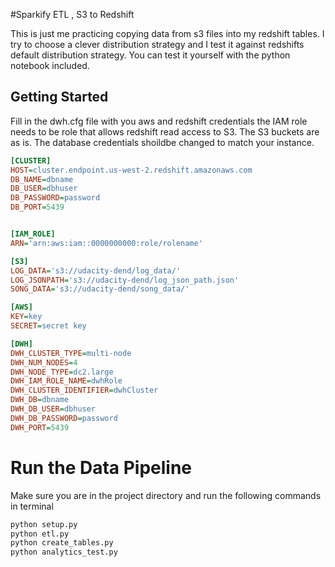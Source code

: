 #Sparkify ETL , S3 to Redshift

This is just me practicing copying data from s3 files into my redshift tables. I try to choose
a clever distribution strategy and I test it against redshifts default distribution strategy. 
You can test it yourself with the python notebook included.

## Getting Started

Fill in the dwh.cfg file with you aws and redshift credentials the IAM role needs to be role that allows 
redshift read access to S3. The S3 buckets are as is. The database credentials shoildbe changed to match your
instance.

```ini
[CLUSTER]
HOST=cluster.endpoint.us-west-2.redshift.amazonaws.com
DB_NAME=dbname
DB_USER=dbhuser
DB_PASSWORD=password
DB_PORT=5439


[IAM_ROLE]
ARN='arn:aws:iam::0000000000:role/rolename'

[S3]
LOG_DATA='s3://udacity-dend/log_data/'
LOG_JSONPATH='s3://udacity-dend/log_json_path.json'
SONG_DATA='s3://udacity-dend/song_data/'

[AWS]
KEY=key
SECRET=secret key

[DWH]
DWH_CLUSTER_TYPE=multi-node
DWH_NUM_NODES=4
DWH_NODE_TYPE=dc2.large
DWH_IAM_ROLE_NAME=dwhRole
DWH_CLUSTER_IDENTIFIER=dwhCluster
DWH_DB=dbname
DWH_DB_USER=dbhuser
DWH_DB_PASSWORD=password
DWH_PORT=5439
```

# Run the Data Pipeline
Make sure you are in the project directory and run the following commands in terminal
```python 
python setup.py
python etl.py
python create_tables.py
python analytics_test.py
```
